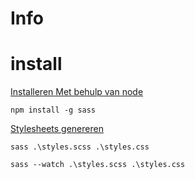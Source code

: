 # Info #



# install #

[Installeren Met behulp van node](https://sass-lang.com/install)

```dotnetcli
npm install -g sass
```

[Stylesheets genereren](https://sass-lang.com/guide)

```dotnetcli
sass .\styles.scss .\styles.css
```

```dotnetcli
sass --watch .\styles.scss .\styles.css
```